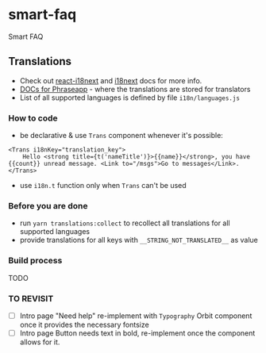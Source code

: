# smart-faq
Smart FAQ

## Translations

- Check out [react-i18next](https://react.i18next.com/) and [i18next](https://www.i18next.com/) docs for more info.
- [DOCs for Phraseapp](https://phraseapp.com/docs/) - where the translations are stored for translators
- List of all supported languages is defined by file `i18n/languages.js`

### How to code
- be declarative & use `Trans` component whenever it's possible: 
```
<Trans i18nKey="translation_key">
    Hello <strong title={t('nameTitle')}>{{name}}</strong>, you have {{count}} unread message. <Link to="/msgs">Go to messages</Link>.
</Trans>
```
- use `i18n.t` function only when `Trans` can't be used

### Before you are done

- run `yarn translations:collect` to recollect all translations for all supported languages
- provide translations for all keys with `__STRING_NOT_TRANSLATED__` as value

### Build process

TODO

### TO REVISIT
- [ ] Intro page "Need help" re-implement with `Typography` Orbit component once it provides the necessary fontsize
- [ ] Intro page Button needs text in bold, re-implement once the component allows for it.
